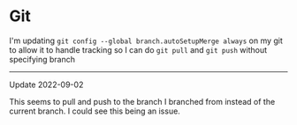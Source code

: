 
# Git

I'm updating `git config --global branch.autoSetupMerge always` on my git to allow it to handle tracking so 
I can do `git pull` and `git push` without specifying branch


---
Update 2022-09-02

This seems to pull and push to the branch I branched from instead of the current branch.  I could see this being an issue.  
